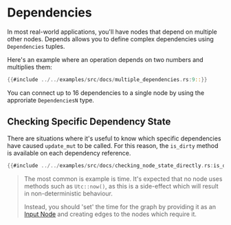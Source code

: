 # Dependencies

In most real-world applications, you'll have nodes that depend on multiple other nodes. Depends allows you to define complex dependencies using `Dependencies` tuples.

Here's an example where an operation depends on two numbers and multiplies them:

```rust
{{#include ../../examples/src/docs/multiple_dependencies.rs:9::}}
```

You can connect up to 16 dependencies to a single node by using the approriate `DependenciesN` type.

## Checking Specific Dependency State

There are situations where it's useful to know which specific dependencies have caused `update_mut` to be called. For this reason, the `is_dirty` method is available on each dependency reference.

```rust
{{#include ../../examples/src/docs/checking_node_state_directly.rs:is_dirty}}
```

> The most common is example is time. It's expected that no node uses methods such as `Utc::now()`, as this is a side-effect which will result in non-deterministic behaviour.
>
> Instead, you should 'set' the time for the graph by providing it as an [Input Node](./input_nodes.md) and creating edges to the nodes which require it.
